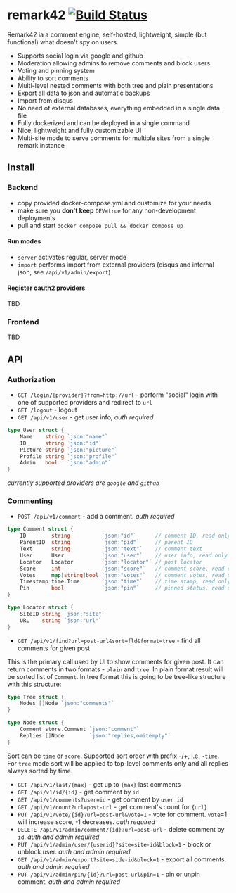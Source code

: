 # remark42 [![Build Status](http://drone.umputun.com:9080/api/badges/umputun/remark/status.svg)](http://drone.umputun.com:9080/umputun/remark)

Remark42 ia a comment engine, self-hosted, lightweight, simple (but functional) what doesn't spy on users.

- Supports social login via google and github
- Moderation allowing admins to remove comments and block users
- Voting and pinning system
- Ability to sort comments
- Multi-level nested comments with both tree and plain presentations
- Export all data to json and automatic backups
- Import from disqus
- No need of external databases, everything embedded in a single data file
- Fully dockerized and can be deployed in a single command
- Nice, lightweight and fully customizable UI
- Multi-site mode to serve comments for multiple sites from a single remark instance

## Install

### Backend

- copy provided docker-compose.yml and customize for your needs
- make sure you **don't keep** `DEV=true` for any non-development deployments
- pull and start `docker compose pull && docker compose up`

#### Run modes

- `server` activates regular, server mode
- `import` performs import from external providers (disqus and internal json, see `/api/v1/admin/export`)

#### Register oauth2 providers

TBD

### Frontend

TBD

## API

### Authorization

- `GET /login/{provider}?from=http://url` - perform "social" login with one of supported providers and redirect to `url`
- `GET /logout` - logout
- `GET /api/v1/user` - get user info, _auth required_

```go
type User struct {
    Name    string `json:"name"`
    ID      string `json:"id"`
    Picture string `json:"picture"`
    Profile string `json:"profile"`
    Admin   bool   `json:"admin"`
}
```

_currently supported providers are `google` and `github`_

### Commenting

- `POST /api/v1/comment` - add a comment. _auth required_

```go
type Comment struct {
    ID        string          `json:"id"`      // comment ID, read only
    ParentID  string          `json:"pid"`     // parent ID
    Text      string          `json:"text"`    // comment text
    User      User            `json:"user"`    // user info, read only
    Locator   Locator         `json:"locator"` // post locator
    Score     int             `json:"score"`   // comment score, read only
    Votes     map[string]bool `json:"votes"`   // comment votes, read only
    Timestamp time.Time       `json:"time"`    // time stamp, read only
    Pin       bool            `json:"pin"`     // pinned status, read only
}

type Locator struct {
    SiteID string `json:"site"`
    URL    string `json:"url"`
}
```

- `GET /api/v1/find?url=post-url&sort=fld&format=tree` - find all comments for given post

This is the primary call used by UI to show comments for given post. It can return comments in two formats - `plain` and `tree`.
In plain format result will be sorted list of `Comment`. In tree format this is going to be tree-like structure with this structure:

```go
type Tree struct {
    Nodes []Node `json:"comments"`
}

type Node struct {
    Comment store.Comment `json:"comment"`
    Replies []Node        `json:"replies,omitempty"`
}
```

Sort can be `time` or `score`. Supported sort order with prefix -/+, i.e. `-time`. For `tree` mode sort will be applied to top-level comments only and all replies always sorted by time.

- `GET /api/v1/last/{max}` - get up to `{max}` last comments
- `GET /api/v1/id/{id}` - get comment by `id`
- `GET /api/v1/comments?user=id` - get comment by `user id`
- `GET /api/v1/count?url=post-url` - get comment's count for `{url}`
- `PUT /api/v1/vote/{id}?url=post-url&vote=1` - vote for comment. `vote`=1 will increase score, -1 decreases. _auth required_
- `DELETE /api/v1/admin/comment/{id}?url=post-url` - delete comment by `id`. _auth and admin required_
- `PUT /api/v1/admin/user/{userid}?site=site-id&block=1` - block or unblock user. _auth and admin required_
- `GET /api/v1/admin/export?site=side-id&block=1` - export all comments. _auth and admin required_
- `PUT /api/v1/admin/pin/{id}?url=post-url&pin=1` - pin or unpin comment. _auth and admin required_
